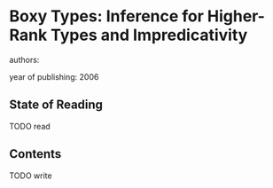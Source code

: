 # Boxy Types: Inference for Higher-Rank Types and Impredicativity

authors:

year of publishing: 2006


## State of Reading
TODO read


## Contents
TODO write
